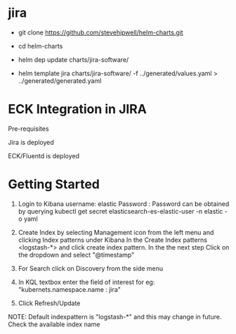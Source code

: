 # jira

* git clone https://github.com/stevehipwell/helm-charts.git

* cd helm-charts

* helm dep update charts/jira-software/

* helm template jira charts/jira-software/ -f ../generated/values.yaml > ../generated/generated.yaml


# ECK Integration in JIRA

Pre-requisites

Jira is deployed

ECK/Fluentd is deployed

# Getting Started

1. Login to Kibana
    username: elastic
    Password : <password> 
    Password can be obtained by querying kubectl get secret elasticsearch-es-elastic-user -n elastic -o yaml

2. Create Index by  selecting Management icon from the left menu and  clicking Index patterns under Kibana
    In the Create Index patterns <logstash-*> and click create index pattern.
    In the the next step Click on the dropdown and select "@timestamp"

 3. For Search click on Discovery from the side menu
 
 4. In KQL textbox enter the  field of interest for eg:  "kubernets.namespace.name : jira"
 
 5. Click Refresh/Update
 

NOTE: Default indexpattern is "logstash-*" and this may change in future. Check the available index name 

